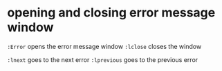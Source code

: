 # opening and closing error message window

`:Error` opens the error message window
`:lclose` closes the window

`:lnext` goes to the next error
`:lprevious` goes to the previous error
